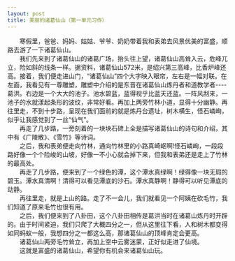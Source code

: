 ```yaml
---
layout: post
title: 美丽的诸葛仙山（第一单元习作）
---
```



　　寒假里，爸爸、妈妈、姑姑、爷爷、奶奶带着我和表弟去风景优美的富盛，顺路去游了一下诸葛仙山。  
　　我们先来到了诸葛仙山的诸葛广场，抬头往上望，诸葛仙山高耸入云，危峰兀立，险如斜的线条一样。据资料，诸葛仙山572米，是绍兴第三高峰，比香炉峰还高。接着，我们便走进山门，“诸葛仙山”四个大字映入眼帘，左右是一幅对联。在左面，我看见有一尊雕塑，雕塑中介绍的是东晋在诸葛仙山炼丹者和道教学者----葛洪。右边是一个大大的池子。池水碧蓝，蓝得视乎比蓝天还蓝。一阵风刮来，一池子的水就漾起条形的波纹，非常好看。再加上两旁竹林小道，显得十分幽静。再往里走，不到十步路，呈现在我们面前的就是炼丹台遗址，树木横生，怪石嶙峋，似乎让我感觉到了一丝“仙气”。  
　　再走了几步路，一旁刻着的一块块石碑上全是描写诸葛仙山的诗句和介绍，其中有《广陵散》、《雪竹》等诗词。  
　　之后，我和表弟便走向竹林，通向竹林里的小路真崎岖啊!怪石嶙峋，一段段路好像一个个险峻的山坡，好像一不小心就会掉下来，但我和表弟还是走上了竹林的最高处。  
　　再走了几步路，便来到了一个绿色的潭，这个潭水真绿啊！绿得像一块无瑕的碧玉。潭水真清啊！清得可以看见潭底的沙石。潭水真静啊！静得可以听见潭底的动静。  
　　再往里走，就是上山的路。走了不一会儿，我们就看见一个阿姨在砍毛竹，我们知道了原来毛竹也很有用。  
　　之后，我们便来到了八卦田，这个八卦田相传是葛洪当时在诸葛山炼丹时开辟的。由于时间紧迫，我们只爬了大概四分之一，但从这里往下看，人和树木都变得如同蚂蚁一般，我想四分之一都这么高，那诸葛仙山的顶峰肯定会更高。  
　　诸葛仙山两旁毛竹耸立，再加上空中云雾迷蒙，正好似走进了仙境。  
　　这就是富盛的诸葛仙山，希望你有机会来诸葛仙山玩。  
